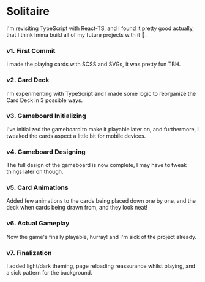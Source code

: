 # Solitaire

I'm revisiting TypeScript with React-TS, and I found it pretty good actually, that I think Imma build all of my future projects with it 🔧.

### v1. First Commit
I made the playing cards with SCSS and SVGs, it was pretty fun TBH.

### v2. Card Deck
I'm experimenting with TypeScript and I made some logic to reorganize the Card Deck in 3 possible ways.

### v3. Gameboard Initializing
I've initialized the gameboard to make it playable later on, and furthermore, I tweaked the cards aspect a little bit for mobile devices.

### v4. Gameboard Designing
The full design of the gameboard is now complete, I may have to tweak things later on though.

### v5. Card Animations
Added few animations to the cards being placed down one by one, and the deck when cards being drawn from, and they look neat!

### v6. Actual Gameplay
Now the game's finally playable, hurray! and I'm sick of the project already.

### v7. Finalization
I added light/dark theming, page reloading reassurance whilst playing, and a sick pattern for the background.
